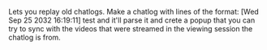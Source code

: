 Lets you replay old chatlogs.
Make a chatlog with lines of the format:
[Wed Sep 25 2032 16:19:11] <user> test
and it'll parse it and crete a popup that you can try to sync with the videos that were streamed in the viewing session the chatlog is from.

